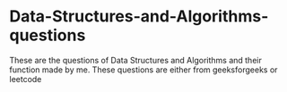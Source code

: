 # Data-Structures-and-Algorithms-questions
These are the questions of Data Structures and Algorithms and their function made by me. These questions are either from geeksforgeeks or leetcode
